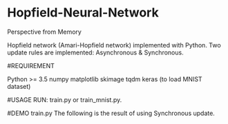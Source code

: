 # Hopfield-Neural-Network
Perspective from Memory

Hopfield network (Amari-Hopfield network) implemented with Python. Two update rules are implemented: Asynchronous & Synchronous.

#REQUIREMENT

Python >= 3.5
numpy
matplotlib
skimage
tqdm
keras (to load MNIST dataset)

#USAGE
RUN: train.py or train_mnist.py.

#DEMO
train.py
The following is the result of using Synchronous update.
